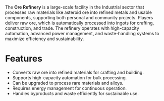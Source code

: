 The **Ore Refinery** is a large-scale facility in the Industrial sector that processes raw materials like asteroid ore into refined metals and usable components, supporting both personal and community projects. Players deliver raw ore, which is automatically processed into ingots for crafting, construction, and trade. The refinery operates with high-capacity automation, advanced power management, and waste-handling systems to maximize efficiency and sustainability.

# Features

- Converts raw ore into refined materials for crafting and building.
- Supports high-capacity automation for bulk processing.
- Can be upgraded to process rare materials and alloys.
- Requires energy management for continuous operation.
- Handles byproducts and waste efficiently for sustainable use.